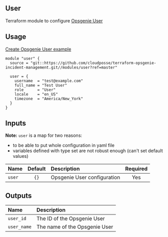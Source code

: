 ## User

Terraform module to configure [Opsgenie User](https://registry.terraform.io/providers/opsgenie/opsgenie/latest/docs/resources/user)


## Usage

[Create Opsgenie User example](../../examples/user)

```hcl
module "user" {
  source = "git::https://github.com/cloudposse/terraform-opsgenie-incident-management.git//modules/user?ref=master"

  user = {
    username  = "test@example.com"
    full_name = "Test User"
    role      = "User"
    locale    = "en_US"
    timezone  = "America/New_York"
  }
}
```

## Inputs

**Note:** `user` is a map for two reasons: 
- to be able to put whole configuration in yaml file
- variables defined with type set are not robust enough (can't set default values)

|  Name                          |  Default                          |  Description                                                                                                                    | Required |
|:-------------------------------|:---------------------------------:|:--------------------------------------------------------------------------------------------------------------------------------|:--------:|
| `user`                         | `{}`                              | Opsgenie User configuration                                                                              | Yes      |


## Outputs

| Name                        | Description                              |
|:----------------------------|:-----------------------------------------|
| `user_id`                   | The ID of the Opsgenie User              |
| `user_name`                 | The name of the Opsgenie User            |
